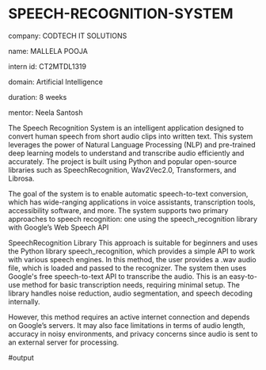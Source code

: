 # SPEECH-RECOGNITION-SYSTEM

company: CODTECH IT SOLUTIONS

name: MALLELA POOJA

intern id: CT2MTDL1319

domain: Artificial Intelligence

duration: 8 weeks

mentor: Neela Santosh

The Speech Recognition System is an intelligent application designed to convert human speech from short audio clips into written text. This system leverages the power of Natural Language Processing (NLP) and pre-trained deep learning models to understand and transcribe audio efficiently and accurately. The project is built using Python and popular open-source libraries such as SpeechRecognition, Wav2Vec2.0, Transformers, and Librosa.

The goal of the system is to enable automatic speech-to-text conversion, which has wide-ranging applications in voice assistants, transcription tools, accessibility software, and more. The system supports two primary approaches to speech recognition: one using the speech_recognition library with Google’s Web Speech API

SpeechRecognition Library
This approach is suitable for beginners and uses the Python library speech_recognition, which provides a simple API to work with various speech engines. In this method, the user provides a .wav audio file, which is loaded and passed to the recognizer. The system then uses Google's free speech-to-text API to transcribe the audio. This is an easy-to-use method for basic transcription needs, requiring minimal setup. The library handles noise reduction, audio segmentation, and speech decoding internally.

However, this method requires an active internet connection and depends on Google’s servers. It may also face limitations in terms of audio length, accuracy in noisy environments, and privacy concerns since audio is sent to an external server for processing.



#output

